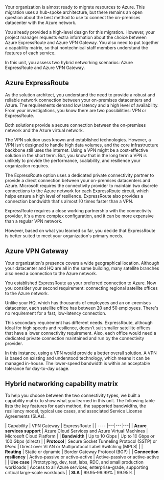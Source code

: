 Your organization is almost ready to migrate resources to Azure. This migration uses a hub-spoke architecture, but there remains an open question about the best method to use to connect the on-premises datacenter with the Azure network.

You already provided a high-level design for this migration. However, your project manager requests extra information about the choice between Azure ExpressRoute and Azure VPN Gateway. You also need to put together a capability matrix, so that nontechnical staff members understand the features of each service.

In this unit, you assess two hybrid networking scenarios: Azure ExpressRoute and Azure VPN Gateway.

## Azure ExpressRoute

As the solution architect, you understand the need to provide a robust and reliable network connection between your on-premises datacenters and Azure. The requirements demand low latency and a high level of availability. From your investigations, you know there are two possibilities: VPN or ExpressRoute.

Both solutions provide a secure connection between the on-premises network and the Azure virtual network.

The VPN solution uses known and established technologies. However, a VPN isn't designed to handle high data volumes, and the core infrastructure backbone still uses the internet. Using a VPN might be a cost-effective solution in the short term. But, you know that in the long term a VPN is unlikely to provide the performance, scalability, and resilience your organization requires.

The ExpressRoute option uses a dedicated private connectivity partner to provide a direct connection between your on-premises datacenters and Azure. Microsoft requires the connectivity provider to maintain two discrete connections to the Azure network for each ExpressRoute circuit, which helps ensure a high level of resilience. ExpressRoute also provides a connection bandwidth that's almost 10 times faster than a VPN. 

ExpressRoute requires a close working partnership with the connectivity provider, it's a more complex configuration, and it can be more expensive than a regular VPN network.

However, based on what you learned so far, you decide that ExpressRoute is better suited to meet your organization's primary needs.

## Azure VPN Gateway

Your organization's presence covers a wide geographical location. Although your datacenter and HQ are all in the same building, many satellite branches also need a connection to the Azure network.

You established ExpressRoute as your preferred connection to Azure. Now you consider your second requirement: connecting regional satellite offices to the Azure network.

Unlike your HQ, which has thousands of employees and an on-premises datacenter, each satellite office has between 20 and 50 employees. There's no requirement for a fast, low-latency connection.

This secondary requirement has different needs. ExpressRoute, although ideal for high speeds and resilience, doesn't suit smaller satellite offices that have a lower connectivity requirement. Also, each office would need a dedicated private connection maintained and run by the connectivity provider.

In this instance, using a VPN would provide a better overall solution. A VPN is based on existing and understood technology, which means it can be managed in-house. The lower-speed bandwidth is within an acceptable tolerance for day-to-day usage.

## Hybrid networking capability matrix

To help you choose between the two connectivity types, we built a capability matrix to show what you learned in this unit. The following table lists the key features for each method, the supported bandwidths, the resiliency model, typical use cases, and associated Service License Agreements (SLAs).

| Capability | VPN Gateway | ExpressRoute |
| ---- |---|---|---|
| **Azure services support** | Azure Cloud Services and Azure Virtual Machines | Microsoft Cloud Platform |
| **Bandwidth** | Up to 10 Gbps | Up to 10 Gbps or 100 Gbps (direct) |
| **Protocol** | Secure Socket Tunneling Protocol (SSTP) or IPsec | Direct over VLAN or Multiprotocol Label Switching (MPLS) |
| **Routing** | Static or dynamic | Border Gateway Protocol (BGP) |
| **Connection resiliency** | Active-passive or active-active | Active-passive or active-active |
| **Use case** | Prototyping, dev, test, labs, RDC, and small production workloads | Access to all Azure services, enterprise-grade, supporting critical large-scale workloads |
| **SLA** | 99.95-99.99% | 99.95% |
